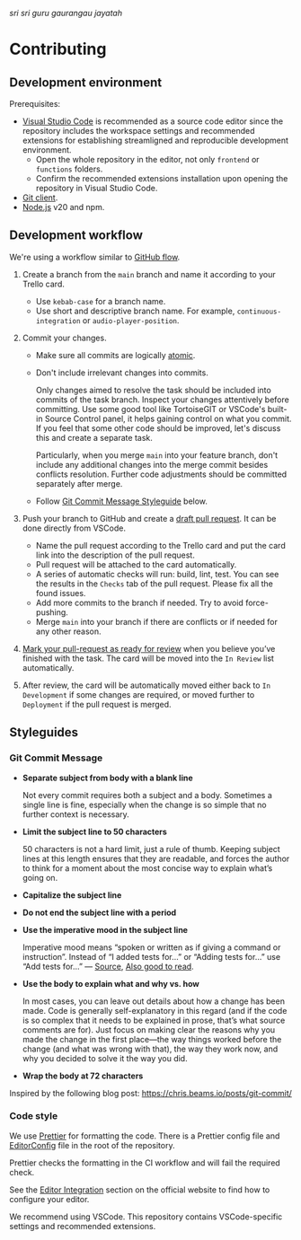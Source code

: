 _sri sri guru gaurangau jayatah_

# Contributing

## Development environment

Prerequisites:

- [Visual Studio Code](https://code.visualstudio.com/) is recommended as a source code editor since the repository includes the workspace settings and recommended extensions for establishing streamligned and reproducible development environment.
  - Open the whole repository in the editor, not only `frontend` or `functions` folders.
  - Confirm the recommended extensions installation upon opening the repository in Visual Studio Code.
- [Git client](https://git-scm.com/downloads).
- [Node.js](https://nodejs.org/) v20 and npm.

## Development workflow

We're using a workflow similar to [GitHub flow](https://guides.github.com/introduction/flow/).

1. Create a branch from the `main` branch and name it according to your Trello card.

   - Use `kebab-case` for a branch name.
   - Use short and descriptive branch name. For example, `continuous-integration` or `audio-player-position`.

1. Commit your changes.

   - Make sure all commits are logically [atomic](https://www.freshconsulting.com/atomic-commits/).
   - Don't include irrelevant changes into commits.

     Only changes aimed to resolve the task should be included into commits of the task branch. Inspect your changes attentively before committing. Use some good tool like TortoiseGIT or VSCode's built-in Source Control panel, it helps gaining control on what you commit. If you feel that some other code should be improved, let's discuss this and create a separate task.

     Particularly, when you merge `main` into your feature branch, don't include any additional changes into the merge commit besides conflicts resolution. Further code adjustments should be committed separately after merge.

   - Follow [Git Commit Message Styleguide](#git-commit-message) below.

1. Push your branch to GitHub and create a [draft pull request](https://docs.github.com/en/free-pro-team@latest/github/collaborating-with-issues-and-pull-requests/about-pull-requests#draft-pull-requests). It can be done directly from VSCode.

   - Name the pull request according to the Trello card and put the card link into the description of the pull request.
   - Pull request will be attached to the card automatically.
   - A series of automatic checks will run: build, lint, test. You can see the results in the `Checks` tab of the pull request. Please fix all the found issues.
   - Add more commits to the branch if needed. Try to avoid force-pushing.
   - Merge `main` into your branch if there are conflicts or if needed for any other reason.

1. [Mark your pull-request as ready for review](https://help.github.com/en/articles/changing-the-stage-of-a-pull-request) when you believe you’ve finished with the task. The card will be moved into the `In Review` list automatically.
1. After review, the card will be automatically moved either back to `In Development` if some changes are required, or moved further to `Deployment` if the pull request is merged.

## Styleguides

### Git Commit Message

- **Separate subject from body with a blank line**

  Not every commit requires both a subject and a body. Sometimes a single line is fine, especially when the change is so simple that no further context is necessary.

- **Limit the subject line to 50 characters**

  50 characters is not a hard limit, just a rule of thumb. Keeping subject lines at this length ensures that they are readable, and forces the author to think for a moment about the most concise way to explain what’s going on.

- **Capitalize the subject line**

- **Do not end the subject line with a period**

- **Use the imperative mood in the subject line**

  Imperative mood means “spoken or written as if giving a command or instruction”. Instead of “I&nbsp;added tests for…” or “Adding tests for…” use “Add tests for…” — [Source](https://www.git-scm.com/book/id/v2/Distributed-Git-Contributing-to-a-Project), [Also good to read](https://medium.com/@danielfeelfine/commit-verbs-101-why-i-like-to-use-this-and-why-you-should-also-like-it-d3ed2689ef70).

- **Use the body to explain what and why vs. how**

  In most cases, you can leave out details about how a change has been made. Code is generally self-explanatory in this regard (and if the code is so complex that it needs to be explained in prose, that’s what source comments are for). Just focus on making clear the reasons why you made the change in the first place—the way things worked before the change (and what was wrong with that), the way they work now, and why you decided to solve it the way you did.

- **Wrap the body at 72 characters**

Inspired by the following blog post: https://chris.beams.io/posts/git-commit/

### Code style

We use [Prettier](https://prettier.io/) for formatting the code. There is a Prettier config file and [EditorConfig](https://editorconfig.org/) file in the root of the repository.

Prettier checks the formatting in the CI workflow and will fail the required check.

See the [Editor Integration](https://prettier.io/docs/en/editors.html) section on the official website to find how to configure your editor.

We recommend using VSCode. This repository contains VSCode-specific settings and recommended extensions.

